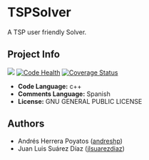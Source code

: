 # TSPSolver

A TSP user friendly Solver.

## Project Info

![](https://travis-ci.org/andreshp/TSPSolver.svg?branch=master)
[![Code Health](https://landscape.io/github/andreshp/TSPSolver/master/landscape.svg?style=flat)](https://landscape.io/github/andreshp/TSPSolver/master)
[![Coverage Status](https://coveralls.io/repos/andreshp/TSPSolver/badge.svg)](https://coveralls.io/r/andreshp/TSPSolver)

- **Code Language:** c++
- **Comments Language:** Spanish
- **License:** GNU GENERAL PUBLIC LICENSE

## Authors

- Andrés Herrera Poyatos ([andreshp](https://github.com/andreshp))
- Juan Luis Suárez Díaz ([jlsuarezdiaz](https://github.com/jlsuarezdiaz))
